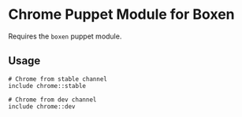 # Chrome Puppet Module for Boxen

Requires the `boxen` puppet module.

## Usage

```puppet
# Chrome from stable channel
include chrome::stable

# Chrome from dev channel
include chrome::dev
```
